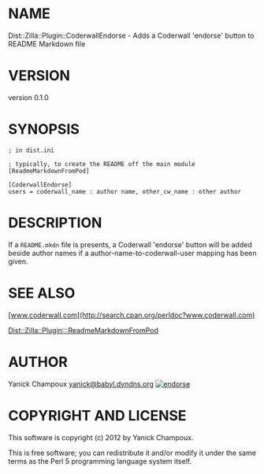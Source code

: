 # NAME

Dist::Zilla::Plugin::CoderwallEndorse - Adds a Coderwall 'endorse' button to README Markdown file

# VERSION

version 0.1.0

# SYNOPSIS

    ; in dist.ini

    ; typically, to create the README off the main module
    [ReadmeMarkdownFromPod]

    [CoderwallEndorse]
    users = coderwall_name : author name, other_cw_name : other author

# DESCRIPTION

If a `README.mkdn` file is presents, a Coderwall 'endorse' button will be
added beside author names if a author-name-to-coderwall-user mapping has been
given.

# SEE ALSO

[www.coderwall.com](http://search.cpan.org/perldoc?www.coderwall.com)

[Dist::Zilla::Plugin:::ReadmeMarkdownFromPod](http://search.cpan.org/perldoc?Dist::Zilla::Plugin:::ReadmeMarkdownFromPod)

# AUTHOR

Yanick Champoux <yanick@babyl.dyndns.org> [![endorse](http://api.coderwall.com/yanick/endorsecount.png)](http://coderwall.com/yanick)

# COPYRIGHT AND LICENSE

This software is copyright (c) 2012 by Yanick Champoux.

This is free software; you can redistribute it and/or modify it under
the same terms as the Perl 5 programming language system itself.

